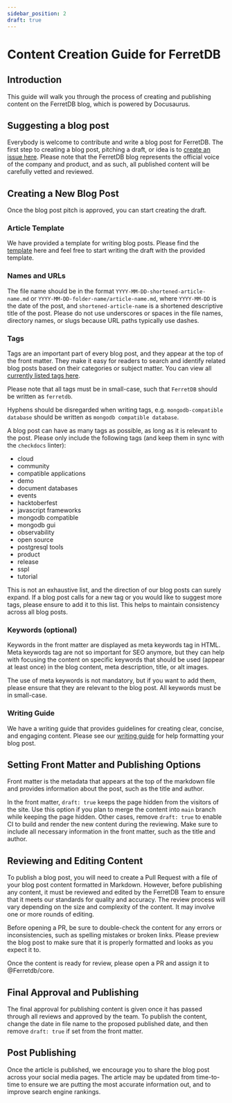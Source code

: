 ```yaml
---
sidebar_position: 2
draft: true
---
```


# Content Creation Guide for FerretDB

## Introduction

This guide will walk you through the process of creating and publishing content on the FerretDB blog, which is powered by Docusaurus.

## Suggesting a blog post

Everybody is welcome to contribute and write a blog post for FerretDB.
The first step to creating a blog post, pitching a draft, or idea is to [create an issue here](https://github.com/FerretDB/engineering/issues/new/choose).
Please note that the FerretDB blog represents the official voice of the company and product, and as such, all published content will be carefully vetted and reviewed.

## Creating a New Blog Post

Once the blog post pitch is approved, you can start creating the draft.

### Article Template

We have provided a template for writing blog posts.
Please find the [template](YYYY-MM-DD.blog-template.md) here and feel free to start writing the draft with the provided template.

### Names and URLs

The file name should be in the format `YYYY-MM-DD-shortened-article-name.md` or `YYYY-MM-DD-folder-name/article-name.md`,
where `YYYY-MM-DD` is the date of the post, and `shortened-article-name` is a shortened descriptive title of the post.
Please do not use underscores or spaces in the file names, directory names, or slugs because URL paths typically use dashes.

### Tags

Tags are an important part of every blog post, and they appear at the top of the front matter.
They make it easy for readers to search and identify related blog posts based on their categories or subject matter.
You can view all [currently listed tags here](https://blog.ferretdb.io/tags/).

Please note that all tags must be in small-case, such that `FerretDB` should be written as `ferretdb`.

Hyphens should be disregarded when writing tags, e.g. `mongodb-compatible database` should be written as `mongodb compatible database`.

A blog post can have as many tags as possible, as long as it is relevant to the post.
Please only include the following tags (and keep them in sync with the `checkdocs` linter):

- cloud
- community
- compatible applications
- demo
- document databases
- events
- hacktoberfest
- javascript frameworks
- mongodb compatible
- mongodb gui
- observability
- open source
- postgresql tools
- product
- release
- sspl
- tutorial

This is not an exhaustive list, and the direction of our blog posts can surely expand.
If a blog post calls for a new tag or you would like to suggest more tags, please ensure to add it to this list.
This helps to maintain consistency across all blog posts.

### Keywords (optional)

Keywords in the front matter are displayed as meta keywords tag in HTML.
Meta keywords tag are not so important for SEO anymore, but they can help with focusing the content on specific keywords that should be used (appear at least once) in the blog content, meta description, title, or alt images.

The use of meta keywords is not mandatory, but if you want to add them, please ensure that they are relevant to the blog post.
All keywords must be in small-case.

### Writing Guide

We have a writing guide that provides guidelines for creating clear, concise, and engaging content.
Please see our [writing guide](writing-guide.md) for help formatting your blog post.

## Setting Front Matter and Publishing Options

Front matter is the metadata that appears at the top of the markdown file and provides information about the post, such as the title and author.

In the front matter, `draft: true` keeps the page hidden from the visitors of the site.
Use this option if you plan to merge the content into `main` branch while keeping the page hidden.
Other cases, remove `draft: true` to enable CI to build and render the new content during the reviewing.
Make sure to include all necessary information in the front matter, such as the title and author.

## Reviewing and Editing Content

To publish a blog post, you will need to create a Pull Request with a file of your blog post content formatted in Markdown.
However, before publishing any content, it must be reviewed and edited by the FerretDB Team to ensure that it meets our standards for quality and accuracy.
The review process will vary depending on the size and complexity of the content.
It may involve one or more rounds of editing.

Before opening a PR, be sure to double-check the content for any errors or inconsistencies, such as spelling mistakes or broken links.
Please preview the blog post to make sure that it is properly formatted and looks as you expect it to.

Once the content is ready for review, please open a PR and assign it to @Ferretdb/core.

## Final Approval and Publishing

The final approval for publishing content is given once it has passed through all reviews and approved by the team.
To publish the content, change the date in file name to the proposed published date, and then remove `draft: true` if set from the front matter.

## Post Publishing

Once the article is published, we encourage you to share the blog post across your social media pages.
The article may be updated from time-to-time to ensure we are putting the most accurate information out, and to improve search engine rankings.
